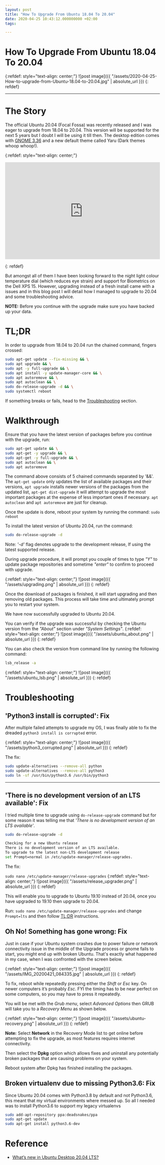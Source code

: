 ```yaml
---
layout: post
title: "How To Upgrade From Ubuntu 18.04 To 20.04"
date: 2020-04-25 10:43:12.000000000 +02:00
tags:

---
```

# How To Upgrade From Ubuntu 18.04 To 20.04

{:refdef: style="text-align: center;"}
![post image]({{ "/assets/2020-04-25-How-to-upgrade-from-Ubuntu-18.04-to-20.04.jpg" | absolute_url }})
{: refdef}

-----------------------------------------------------------------------------------------

# The Story

The official Ubuntu 20.04 (Focal Fossa) was recently released and I was eager to upgrade from 18.04 to 20.04. This version will be supported for the next 5 years but I doubt I will be using it till then. The desktop edition comes with [GNOME 3.36](https://help.gnome.org/misc/release-notes/3.36/) and a new default theme called Yaru (Dark themes whoop whoop!).

{:refdef: style="text-align: center;"}
<p>
    <div>
    <iframe width="100%" height="315" src="https://www.youtube.com/embed/ae2D4aWTsXM" frameborder="0" allow="accelerometer; autoplay; encrypted-media; gyroscope; picture-in-picture" allowfullscreen></iframe>
    </div>
</p>
{: refdef}

But amongst all of them I have been looking forward to the night light colour temperature dial (which reduces eye strain) and support for Biometrics on the Dell XPS 15. However, upgrading instead of a fresh install came with a issues and in this blog post I will detail how I managed to upgrade to 20.04 and some troubleshooting advice.

**NOTE:** Before you continue with the upgrade make sure you have backed up your data.

# TL;DR

In order to upgrade from 18.04 to 20.04 run the chained command, fingers crossed:

```bash
sudo apt-get update --fix-missing && \
sudo apt upgrade && \
sudo apt -y full-upgrade && \
sudo apt install -y update-manager-core && \
sudo apt autoremove && \
sudo apt autoclean && \
sudo do-release-upgrade -d && \
sudo systemctl reboot
```

If something breaks or fails, head to the [Troubleshooting](#troubleshooting) section.

# Walkthrough

Ensure that you have the latest version of packages before you continue with the upgrade, run:

```bash
sudo apt-get update && \
sudo apt-get -y upgrade && \
sudo apt-get -y full-upgrade && \
sudo apt autoclean && \
sudo apt autoremove
```

The command above consists of 5 chained commands separated by '&&'. The `apt-get update` only updates the list of available packages and their versions, `apt upgrade` installs newer versions of the packages from the updated list, `apt-get dist-upgrade` it will attempt to upgrade the most important packages at the expense of less important ones if necessary. `apt autoclean` and `apt autoremove` are just for cleanup.

Once the update is done, reboot your system by running the command:
`sudo reboot`

To install the latest version of Ubuntu 20.04, run the command:

```bash
sudo do-release-upgrade -d
```

Note: *'-d'* flag denotes upgrade to the development release, If using the latest supported release.

During upgrade procedure, it will prompt you couple of times to type *"Y"* to update package repositories and sometime *"enter"* to confirm to proceed with upgrade.

{:refdef: style="text-align: center;"}
![post image]({{ "/assets/upgrading.png" | absolute_url }})
{: refdef}

Once the download of packages is finished, it will start upgrading and then removing old packages. This process will take time and ultimately prompt you to restart your system.

We have now successfully upgraded to Ubuntu 20.04.

You can verify if the upgrade was successful by checking the Ubuntu version from the *"About"* section under *"System Settings"*.
{:refdef: style="text-align: center;"}
![post image]({{ "/assets/ubuntu_about.png" | absolute_url }})
{: refdef}

You can also check the version from command line by running the following command:

```bash
lsb_release -a
```

{:refdef: style="text-align: center;"}
![post image]({{ "/assets/ubuntu_lsb.png" | absolute_url }})
{: refdef}

# Troubleshooting

## 'Python3 install is corrupted': Fix

After multiple failed attempts to upgrade my OS, I was finally able to fix the dreaded `python3 install is corrupted` error.

{:refdef: style="text-align: center;"}
![post image]({{ "/assets/python3_corrupted.png" | absolute_url }})
{: refdef}

The fix:

```bash
sudo update-alternatives --remove-all python
sudo update-alternatives --remove-all python3
sudo ln -sf /usr/bin/python3.6 /usr/bin/python3
```
-----------------------------------------------------------------------------------------
## 'There is no development version of an LTS available': Fix

I tried multiple time to upgrade using `do-release-upgrade` command but for some reason it was telling me that *'There is no development version of an LTS available'*.

```bash
sudo do-release-upgrade -d

Checking for a new Ubuntu release
There is no development version of an LTS available.
To upgrade to the latest non-LTS development release
set Prompt=normal in /etc/update-manager/release-upgrades.
```

The fix:

`sudo nano /etc/update-manager/release-upgrades`
{:refdef: style="text-align: center;"}
![post image]({{ "/assets/release_upgrader.png" | absolute_url }})
{: refdef}

This will enable you to upgrade to Ubuntu 19.10 instead of 20.04, once you have upgraded to 19.10 then upgrade to 20.04.

Run: `sudo nano /etc/update-manager/release-upgrades` and change `Prompt=lts` and then follow [TL;DR](#tldr) instructions.

## Oh No! Something has gone wrong: Fix

Just in case if your Ubuntu system crashes due to power failure or network connectivity issue in the middle of the Upgrade process or gnome fails to start, you might end up with broken Ubuntu. That's exactly what happened in my case, when I was confronted with the screen below.

{:refdef: style="text-align: center;"}
![post image]({{ "/assets/IMG_20200421_084335.jpg" | absolute_url }})
{: refdef}

To fix, reboot while repeatedly pressing either the *Shift* or *Esc* key. On newer computers it’s probably *Esc*. FYI the timing has to be near perfect on some computers, so you may have to press it repeatedly.

You will be met with the *Grub menu*, select *Advanced Options* then GRUB will take you to a *Recovery Menu* as shown below.

{:refdef: style="text-align: center;"}
![post image]({{ "/assets/ubuntu-recovery.png" | absolute_url }})
{: refdef}

**Note:** Select **Network**  in the Recovery Mode list to get online before attempting to fix the upgrade, as most features requires internet connectivity.

Then select the **Dpkg** option which allows fixes and uninstall any potentially broken packages that are causing problems on your system.

Reboot system after Dpkg has finished installing the packages.

## Broken virtualenv due to missing Python3.6: Fix

Since Ubuntu 20.04 comes with Python3.8 by default and not Python3.6, this meant that my virtual environments where messed up. So all I needed was to install Python3.6 to support my legacy virtualenvs

```bash
sudo add-apt-repository ppa:deadsnakes/ppa
sudo apt-get update
sudo apt-get install python3.6-dev
```

# Reference

- [What’s new in Ubuntu Desktop 20.04 LTS?](https://ubuntu.com/blog/whats-new-in-ubuntu-desktop-20-04-lts)
